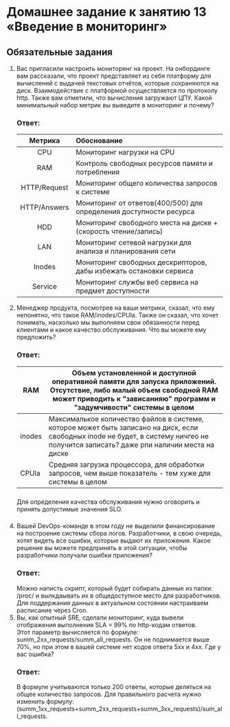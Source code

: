 # Домашнее задание к занятию 13 «Введение в мониторинг»

## Обязательные задания

1. Вас пригласили настроить мониторинг на проект. На онбординге вам рассказали, что проект представляет из себя платформу для вычислений с выдачей текстовых отчётов, которые сохраняются на диск. 
Взаимодействие с платформой осуществляется по протоколу http. Также вам отметили, что вычисления загружают ЦПУ. Какой минимальный набор метрик вы выведите в мониторинг и почему?  
     ### Ответ: 
   |   Метрика    | Обоснование                                                        |
   |:------------:|:-------------------------------------------------------------------|
   |     CPU      | Мониторинг нагрузки на CPU                                         | 
   |     RAM      | Контроль свободных ресурсов памяти и потребления                   |
   | HTTP/Request | Мониторинг общего количества запросов к системе                    |
   | HTTP/Answers | Мониторинг от ответов(400/500) для определения доступности ресурса |
   |     HDD      | Мониторинг свободного места на диске + (скорость чтение/запись)    |
   |     LAN      | Мониторинг сетевой нагрузки для анализа и планирования сети        |
   |    Inodes    | Мониторинг свободных дескрипторов, дабы избежать остановки сервиса |
   |   Service    | Мониторинг службы веб сервиса на предмет доступности               |

2. Менеджер продукта, посмотрев на ваши метрики, сказал, что ему непонятно, что такое RAM/inodes/CPUla. Также он сказал, что хочет понимать, насколько мы выполняем свои обязанности перед клиентами и какое качество обслуживания. Что вы можете ему предложить?  
      ### Ответ:
   | RAM    | Объем установленной и доступной оперативной памяти для запуска приложений. Отсутствие, либо малый объем свободной RAM может приводить к "зависанияю" программ и "задумчивости" системы в целом |
   |--------|------------------------------------------------------------------------------------------------------------------------------------------------------------------------------------------------|
   | inodes | Максималькое количество файлов в системе, которое может быть записано на диск, если свободных inode не будет, в систему ничгео не получится записать? даже рпи наличии места на диске          |
   | CPUla | Средняя загрузка процессора, для обработки запросов, чем выше показатель - тем хуже для системы в целом                                                                                        |
   ###
    Для определения качества обслуживания нужно оговорить и принять допустимые значения SLO.
###
4. Вашей DevOps-команде в этом году не выделили финансирование на построение системы сбора логов. Разработчики, в свою очередь, хотят видеть все ошибки, которые выдают их приложения. Какое решение вы можете предпринять в этой ситуации, чтобы разработчики получали ошибки приложения?  
     ### Ответ:
    Можно написть скрипт, который будет собирать данные из папки: /proc/ и вылкдаывать их в общедоступное место для разработчиков.
    Для поддержания данных в актуальном состоянии настраиваем расписание через Сron.
3. Вы, как опытный SRE, сделали мониторинг, куда вывели отображения выполнения SLA = 99% по http-кодам ответов.   
Этот параметр вычисляется по формуле: summ_2xx_requests/summ_all_requests. Он не поднимается выше 70%, но при этом в вашей системе нет кодов ответа 5xx и 4xx. Где у вас ошибка?  
     ### Ответ:
    В формуле учитываются только 200 ответы, которые деляться на  общее количество запросов. 
    Для правильного расчета нужно изменить формулу: (summ_1xx_requests+summ_2xx_requests+summ_3xx_requests)/sum_all_requests.
    